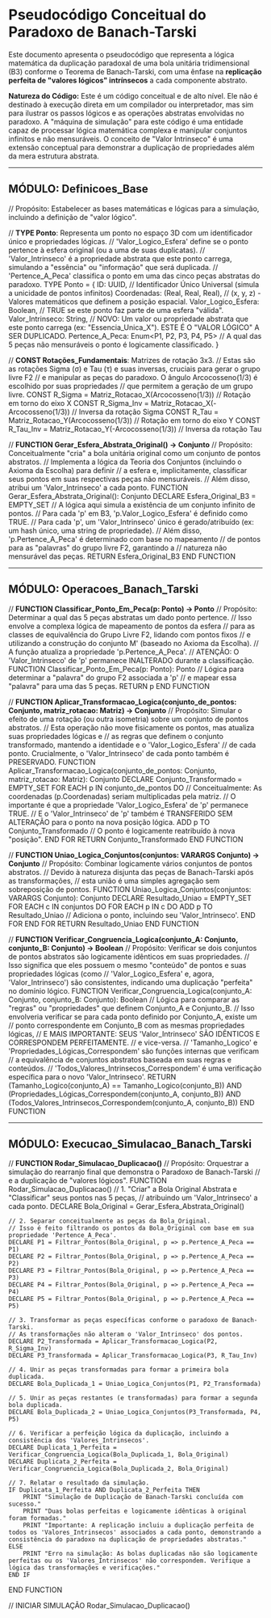 # Pseudocódigo Conceitual do Paradoxo de Banach-Tarski

Este documento apresenta o pseudocódigo que representa a lógica matemática da duplicação paradoxal de uma bola unitária tridimensional (B3) conforme o Teorema de Banach-Tarski, com uma ênfase na **replicação perfeita de "valores lógicos" intrínsecos** a cada componente abstrato.

**Natureza do Código:** Este é um código conceitual e de alto nível. Ele não é destinado à execução direta em um compilador ou interpretador, mas sim para ilustrar os passos lógicos e as operações abstratas envolvidas no paradoxo. A "máquina de simulação" para este código é uma entidade capaz de processar lógica matemática complexa e manipular conjuntos infinitos e não mensuráveis. O conceito de "Valor Intrinseco" é uma extensão conceptual para demonstrar a duplicação de propriedades além da mera estrutura abstrata.

---

## MÓDULO: Definicoes_Base

// Propósito: Estabelecer as bases matemáticas e lógicas para a simulação, incluindo a definição de "valor lógico".

// **TYPE Ponto**: Representa um ponto no espaço 3D com um identificador único e propriedades lógicas.
// 'Valor_Logico_Esfera' define se o ponto pertence à esfera original (ou a uma de suas duplicatas).
// 'Valor_Intrinseco' é a propriedade abstrata que este ponto carrega, simulando a "essência" ou "informação" que será duplicada.
// 'Pertence_A_Peca' classifica o ponto em uma das cinco peças abstratas do paradoxo.
TYPE Ponto = {
    ID: UUID,             // Identificador Único Universal (simula a unicidade de pontos infinitos)
    Coordenadas: (Real, Real, Real), // (x, y, z) - Valores matemáticos que definem a posição espacial.
    Valor_Logico_Esfera: Boolean, // TRUE se este ponto faz parte de uma esfera "válida".
    Valor_Intrinseco: String, // NOVO: Um valor ou propriedade abstrata que este ponto carrega (ex: "Essencia_Unica_X"). ESTE É O "VALOR LÓGICO" A SER DUPLICADO.
    Pertence_A_Peca: Enum<P1, P2, P3, P4, P5> // A qual das 5 peças não mensuráveis o ponto é logicamente classificado.
}

// **CONST Rotações_Fundamentais**: Matrizes de rotação 3x3.
// Estas são as rotações Sigma (σ) e Tau (τ) e suas inversas, cruciais para gerar o grupo livre F2
// e manipular as peças do paradoxo. O ângulo Arcocosseno(1/3) é escolhido por suas propriedades
// que permitem a geração de um grupo livre.
CONST R_Sigma     = Matriz_Rotacao_X(Arcocosseno(1/3)) // Rotação em torno do eixo X
CONST R_Sigma_Inv = Matriz_Rotacao_X(-Arcocosseno(1/3)) // Inversa da rotação Sigma
CONST R_Tau       = Matriz_Rotacao_Y(Arcocosseno(1/3))   // Rotação em torno do eixo Y
CONST R_Tau_Inv   = Matriz_Rotacao_Y(-Arcocosseno(1/3)) // Inversa da rotação Tau

// **FUNCTION Gerar_Esfera_Abstrata_Original() -> Conjunto<Ponto>**
// Propósito: Conceitualmente "cria" a bola unitária original como um conjunto de pontos abstratos.
// Implementa a lógica da Teoria dos Conjuntos (incluindo o Axioma da Escolha) para definir
// a esfera e, implicitamente, classificar seus pontos em suas respectivas peças não mensuráveis.
// Além disso, atribui um 'Valor_Intrinseco' a cada ponto.
FUNCTION Gerar_Esfera_Abstrata_Original(): Conjunto<Ponto>
    DECLARE Esfera_Original_B3 = EMPTY_SET
    // A lógica aqui simula a existência de um conjunto infinito de pontos.
    // Para cada 'p' em B3, 'p.Valor_Logico_Esfera' é definido como TRUE.
    // Para cada 'p', um 'Valor_Intrinseco' único é gerado/atribuído (ex: um hash único, uma string de propriedade).
    // Além disso, 'p.Pertence_A_Peca' é determinado com base no mapeamento
    // de pontos para as "palavras" do grupo livre F2, garantindo a
    // natureza não mensurável das peças.
    RETURN Esfera_Original_B3
END FUNCTION

---

## MÓDULO: Operacoes_Banach_Tarski

// **FUNCTION Classificar_Ponto_Em_Peca(p: Ponto) -> Ponto**
// Propósito: Determinar a qual das 5 peças abstratas um dado ponto pertence.
// Isso envolve a complexa lógica de mapeamento de pontos da esfera
// para as classes de equivalência do Grupo Livre F2, lidando com pontos fixos
// e utilizando a construção do conjunto M' (baseado no Axioma da Escolha).
// A função atualiza a propriedade 'p.Pertence_A_Peca'.
// ATENÇÃO: O 'Valor_Intrinseco' de 'p' permanece INALTERADO durante a classificação.
FUNCTION Classificar_Ponto_Em_Peca(p: Ponto): Ponto
    // Lógica para determinar a "palavra" do grupo F2 associada a 'p'
    // e mapear essa "palavra" para uma das 5 peças.
    RETURN p
END FUNCTION

// **FUNCTION Aplicar_Transformacao_Logica(conjunto_de_pontos: Conjunto<Ponto>, matriz_rotacao: Matriz) -> Conjunto<Ponto>**
// Propósito: Simular o efeito de uma rotação (ou outra isometria) sobre um conjunto de pontos abstratos.
// Esta operação não move fisicamente os pontos, mas atualiza suas propriedades lógicas e
// as regras que definem o conjunto transformado, mantendo a identidade e o 'Valor_Logico_Esfera'
// de cada ponto. Crucialmente, o 'Valor_Intrinseco' de cada ponto também é PRESERVADO.
FUNCTION Aplicar_Transformacao_Logica(conjunto_de_pontos: Conjunto<Ponto>, matriz_rotacao: Matriz): Conjunto<Ponto>
    DECLARE Conjunto_Transformado = EMPTY_SET
    FOR EACH p IN conjunto_de_pontos DO
        // Conceitualmente: As coordenadas (p.Coordenadas) seriam multiplicadas pela matriz.
        // O importante é que a propriedade 'Valor_Logico_Esfera' de 'p' permanece TRUE.
        // E o 'Valor_Intrinseco' de 'p' também é TRANSFERIDO SEM ALTERAÇÃO para o ponto na nova posição lógica.
        ADD p TO Conjunto_Transformado // O ponto é logicamente reatribuído à nova "posição".
    END FOR
    RETURN Conjunto_Transformado
END FUNCTION

// **FUNCTION Uniao_Logica_Conjuntos(conjuntos: VARARGS Conjunto<Ponto>) -> Conjunto<Ponto>**
// Propósito: Combinar logicamente vários conjuntos de pontos abstratos.
// Devido à natureza disjunta das peças de Banach-Tarski após as transformações,
// esta união é uma simples agregação sem sobreposição de pontos.
FUNCTION Uniao_Logica_Conjuntos(conjuntos: VARARGS Conjunto<Ponto>): Conjunto<Ponto>
    DECLARE Resultado_Uniao = EMPTY_SET
    FOR EACH c IN conjuntos DO
        FOR EACH p IN c DO
            ADD p TO Resultado_Uniao // Adiciona o ponto, incluindo seu 'Valor_Intrinseco'.
        END FOR
    END FOR
    RETURN Resultado_Uniao
END FUNCTION

// **FUNCTION Verificar_Congruencia_Logica(conjunto_A: Conjunto<Ponto>, conjunto_B: Conjunto<Ponto>) -> Boolean**
// Propósito: Verificar se dois conjuntos de pontos abstratos são logicamente idênticos em suas propriedades.
// Isso significa que eles possuem o mesmo "conteúdo" de pontos e suas propriedades lógicas (como
// 'Valor_Logico_Esfera' e, agora, 'Valor_Intrinseco') são consistentes, indicando uma duplicação "perfeita" no domínio lógico.
FUNCTION Verificar_Congruencia_Logica(conjunto_A: Conjunto<Ponto>, conjunto_B: Conjunto<Ponto>): Boolean
    // Lógica para comparar as "regras" ou "propriedades" que definem Conjunto_A e Conjunto_B.
    // Isso envolveria verificar se para cada ponto definido por Conjunto_A, existe um
    // ponto correspondente em Conjunto_B com as mesmas propriedades lógicas,
    // E MAIS IMPORTANTE: SEUS 'Valor_Intrinseco' SÃO IDÊNTICOS E CORRESPONDEM PERFEITAMENTE.
    // e vice-versa.
    // 'Tamanho_Logico' e 'Propriedades_Lógicas_Correspondem' são funções internas que verificam
    // a equivalência de conjuntos abstratos baseada em suas regras e conteúdos.
    // 'Todos_Valores_Intrinsecos_Correspondem' é uma verificação específica para o novo 'Valor_Intrinseco'.
    RETURN (Tamanho_Logico(conjunto_A) == Tamanho_Logico(conjunto_B)) AND (Propriedades_Lógicas_Correspondem(conjunto_A, conjunto_B)) AND (Todos_Valores_Intrinsecos_Correspondem(conjunto_A, conjunto_B))
END FUNCTION

---

## MÓDULO: Execucao_Simulacao_Banach_Tarski

// **FUNCTION Rodar_Simulacao_Duplicacao()**
// Propósito: Orquestrar a simulação do rearranjo final que demonstra o Paradoxo de Banach-Tarski
// e a duplicação de "valores lógicos".
FUNCTION Rodar_Simulacao_Duplicacao()
    // 1. "Criar" a Bola Original Abstrata e "Classificar" seus pontos nas 5 peças,
    // atribuindo um 'Valor_Intrinseco' a cada ponto.
    DECLARE Bola_Original = Gerar_Esfera_Abstrata_Original()

    // 2. Separar conceitualmente as peças da Bola_Original.
    // Isso é feito filtrando os pontos da Bola_Original com base em sua propriedade 'Pertence_A_Peca'.
    DECLARE P1 = Filtrar_Pontos(Bola_Original, p => p.Pertence_A_Peca == P1)
    DECLARE P2 = Filtrar_Pontos(Bola_Original, p => p.Pertence_A_Peca == P2)
    DECLARE P3 = Filtrar_Pontos(Bola_Original, p => p.Pertence_A_Peca == P3)
    DECLARE P4 = Filtrar_Pontos(Bola_Original, p => p.Pertence_A_Peca == P4)
    DECLARE P5 = Filtrar_Pontos(Bola_Original, p => p.Pertence_A_Peca == P5)

    // 3. Transformar as peças específicas conforme o paradoxo de Banach-Tarski.
    // As transformações não alteram o 'Valor_Intrinseco' dos pontos.
    DECLARE P2_Transformada = Aplicar_Transformacao_Logica(P2, R_Sigma_Inv)
    DECLARE P3_Transformada = Aplicar_Transformacao_Logica(P3, R_Tau_Inv)

    // 4. Unir as peças transformadas para formar a primeira bola duplicada.
    DECLARE Bola_Duplicada_1 = Uniao_Logica_Conjuntos(P1, P2_Transformada)

    // 5. Unir as peças restantes (e transformadas) para formar a segunda bola duplicada.
    DECLARE Bola_Duplicada_2 = Uniao_Logica_Conjuntos(P3_Transformada, P4, P5)

    // 6. Verificar a perfeição lógica da duplicação, incluindo a consistência dos 'Valores_Intrinsecos'.
    DECLARE Duplicata_1_Perfeita = Verificar_Congruencia_Logica(Bola_Duplicada_1, Bola_Original)
    DECLARE Duplicata_2_Perfeita = Verificar_Congruencia_Logica(Bola_Duplicada_2, Bola_Original)

    // 7. Relatar o resultado da simulação.
    IF Duplicata_1_Perfeita AND Duplicata_2_Perfeita THEN
        PRINT "Simulação de Duplicação de Banach-Tarski concluída com sucesso."
        PRINT "Duas bolas perfeitas e logicamente idênticas à original foram formadas."
        PRINT "Importante: A replicação incluiu a duplicação perfeita de todos os 'Valores_Intrinsecos' associados a cada ponto, demonstrando a consistência do paradoxo na duplicação de propriedades abstratas."
    ELSE
        PRINT "Erro na simulação: As bolas duplicadas não são logicamente perfeitas ou os 'Valores_Intrinsecos' não correspondem. Verifique a lógica das transformações e verificações."
    END IF
END FUNCTION

// INICIAR SIMULAÇÃO
Rodar_Simulacao_Duplicacao()
